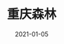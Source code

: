 ---
layout: movie-review
title: 重庆森林
description: >
  因为当时我老婆说这是她最喜欢的电影而去看的...
category: 电影
img: assets/img/movie/2021/重庆森林.webp
star: 4
date: 2021-01-05
---
